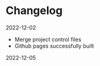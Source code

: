 # Changelog

2022-12-02
- Merge project control files
- Github pages successfully built

2022-12-05

